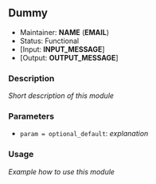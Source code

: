 ## Dummy
* Maintainer: **NAME** (**EMAIL**)
* Status: Functional
* [Input: **INPUT_MESSAGE**]
* [Output: **OUTPUT_MESSAGE**]

### Description
*Short description of this module*

### Parameters
* `param = optional_default`: *explanation*

### Usage
*Example how to use this module*
